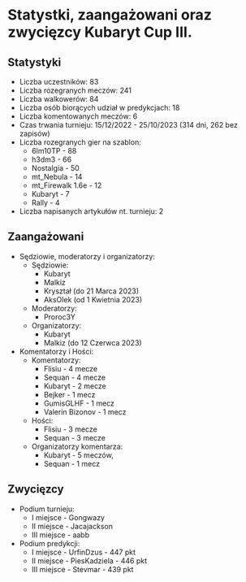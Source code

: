 # Statystki, zaangażowani oraz zwycięzcy Kubaryt Cup III.

## Statystyki

- Liczba uczestników: 83
- Liczba rozegranych meczów: 241
- Liczba walkowerów: 84
- Liczba osób biorących udział w predykcjach: 18
- Liczba komentowanych meczów: 6
- Czas trwania turnieju: 15/12/2022 - 25/10/2023 (314 dni, 262 bez zapisów)
- Liczba rozegranych gier na szablon:
  * 6lm10TP - 88
  * h3dm3 - 66
  * Nostalgia - 50
  * mt_Nebula - 14
  * mt_Firewalk 1.6e - 12
  * Kubaryt - 7
  * Rally - 4
- Liczba napisanych artykułów nt. turnieju: 2

## Zaangażowani

- Sędziowie, moderatorzy i organizatorzy: 
  * Sędziowie:
    * Kubaryt
    * Malkiz
    * Kryształ (do 21 Marca 2023)
    * AksOlek (od 1 Kwietnia 2023)
  * Moderatorzy:
    * Proroc3Y
  * Organizatorzy:
    * Kubaryt
    * Malkiz (do 12 Czerwca 2023)
- Komentatorzy i Hości:
  * Komentatorzy:
    * Flisiu - 4 mecze
    * Sequan - 4 mecze
    * Kubaryt - 2 mecze
    * Bejker - 1 mecz
    * GumisGLHF - 1 mecz
    * Valerin Bizonov - 1 mecz
  * Hości:
    * Flisiu - 3 mecze
    * Sequan - 3 mecze
  * Organizatorzy komentarza:
    * Kubaryt - 5 meczów,
    * Sequan - 1 mecz
  
## Zwycięzcy

- Podium turnieju:
  * I miejsce - Gongwazy
  * II miejsce - Jacajackson
  * III miejsce - aabb
- Podium predykcji:
  * I miejsce - UrfinDzus - 447 pkt
  * II miejsce - PiesKadziela - 446 pkt
  * III miejsce - Stevmar - 439 pkt
